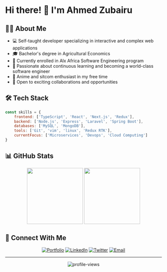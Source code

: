 # Hi there! 👋 I'm Ahmed Zubairu

<div align="center">

</div>

## 👨‍💻 About Me

- 💻 Self-taught developer specializing in interactive and complex web applications
- 🎓 Bachelor's degree in Agricultural Economics
- 🌱 Currently enrolled in Alx Africa Software Engineering program
- 🚀 Passionate about continuous learning and becoming a world-class software engineer
- 👀 Anime and sitcom enthusiast in my free time
- 🤝 Open to exciting collaborations and opportunities

## 🛠️ Tech Stack

```javascript
const skills = {
    frontend: ['TypeScript', 'React', 'Next.js', 'Redux'],
    backend: ['Node.js', 'Express', 'Laravel', 'Spring Boot'],
    databases: ['MySQL', 'MongoDB'],
    tools: ['Git', 'vim', 'linux', 'Redux RTK'],
    currentFocus: ['Microservices', 'Devops', 'Cloud Computing']
}
```

## 📊 GitHub Stats

<div align="center">
  <img height="180em" src="https://github-readme-stats.vercel.app/api?username=newtronahmed&show_icons=true&theme=tokyonight&include_all_commits=true&count_private=true"/>
  <img height="180em" src="https://github-readme-stats.vercel.app/api/top-langs/?username=newtronahmed&layout=compact&theme=tokyonight&include_all_commits=true&count_private=true"/>
</div>

## 🤝 Connect With Me

<div align="center">
  
[![Portfolio](https://img.shields.io/badge/Portfolio-000000?style=for-the-badge&logo=About.me&logoColor=white)](https://newtro-portfolio.netlify.app/)
[![LinkedIn](https://img.shields.io/badge/LinkedIn-0077B5?style=for-the-badge&logo=linkedin&logoColor=white)](https://www.linkedin.com/in/ahmed-zubairu-ab625b184/)
[![Twitter](https://img.shields.io/badge/Twitter-1DA1F2?style=for-the-badge&logo=twitter&logoColor=white)](https://twitter.com/Neutronahmed)
[![Email](https://img.shields.io/badge/Gmail-D14836?style=for-the-badge&logo=gmail&logoColor=white)](mailto:hmedzubairu365@gmail.com)

</div>

---

<div align="center">
  <img src="https://komarev.com/ghpvc/?username=newtronahmed&label=Profile%20views&color=0e75b6&style=flat" alt="profile-views" />
</div>
